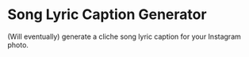 # Song Lyric Caption Generator

(Will eventually) generate a cliche song lyric caption for your Instagram photo.
